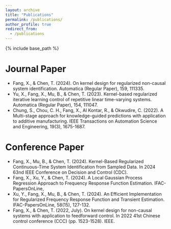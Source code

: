 ```yaml
---
layout: archive
title: "Publications"
permalink: /publications/
author_profile: true
redirect_from:
  - /publications
---
```


{% include base_path %}


Journal Paper
======
- Fang, X., & Chen, T. (2024). On kernel design for regularized non-causal system identification. Automatica (Regular Paper), 159, 111335.
- Yu, X., Fang, X., Mu, B., & Chen, T. (2023). Kernel-based regularized iterative learning control of repetitive linear time-varying systems. Automatica (Regular Paper), 154, 111047.
- Chung, S., Chou, C. H., Fang, X., Al Kontar, R., & Okwudire, C. (2022). A Multi-stage approach for knowledge-guided predictions with application to additive manufacturing. IEEE Transactions on Automation Science and Engineering, 19(3), 1675-1687.



Conference Paper
======
- Fang, X., Mu, B., & Chen, T. (2024). Kernel-Based Regularized Continuous-Time System Identification from Sampled Data. In 2024 63nd IEEE Conference on Decision and Control (CDC).
- Fang, X., Xu, Y., & Chen, T. (2024). A Local Gaussian Process Regression Approach to Frequency Response Function Estimation. IFAC-PapersOnLine, 
- Xu, Y., Fang, X., Mu, B., & Chen, T. (2024). An Efficient Implementation for Regularized Frequency Response Function and Transient Estimation. IFAC-PapersOnLine, 58(15), 127-132.
- Fang, X., & Chen, T. (2022, July). On kernel design for non-causal systems with application to feedforward control. In 2022 41st Chinese control conference (CCC) (pp. 1523-1528). IEEE.


